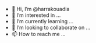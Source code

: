 - 👋 Hi, I’m @harrakouadia
- 👀 I’m interested in ...
- 🌱 I’m currently learning ...
- 💞️ I’m looking to collaborate on ...
- 📫 How to reach me ...

<!---
harrakouadia/harrakouadia is a ✨ special ✨ repository because its `README.md` (this file) appears on your GitHub profile.
You can click the Preview link to take a look at your changes.
--->
